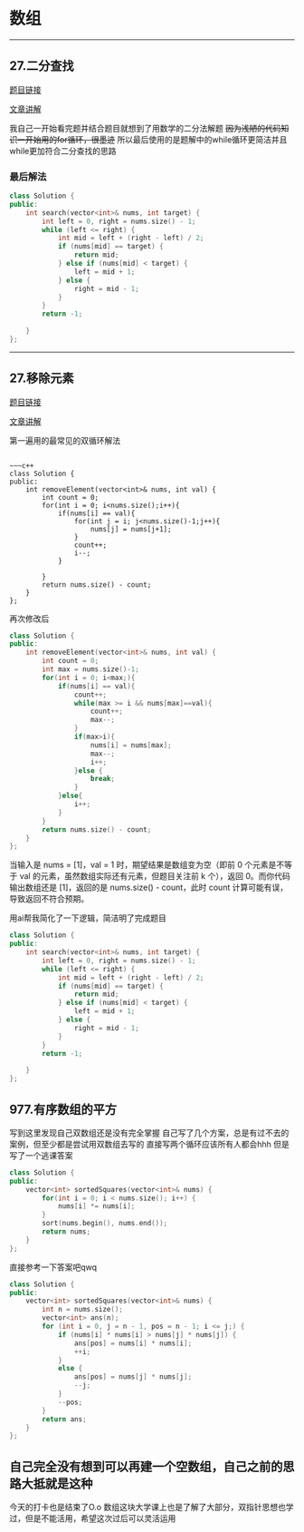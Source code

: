 # 数组

---
## 27.二分查找

[题目链接](https://leetcode.cn/problems/binary-search/)

[文章讲解](https://programmercarl.com/0704.%E4%BA%8C%E5%88%86%E6%9F%A5%E6%89%BE.html
)

我自己一开始看完题并结合题目就想到了用数学的二分法解题
~~因为浅陋的代码知识一开始用的for循环，很墨迹~~
所以最后使用的是题解中的while循环更简洁并且while更加符合二分查找的思路

### 最后解法
~~~c++
class Solution {
public:
    int search(vector<int>& nums, int target) {
        int left = 0, right = nums.size() - 1;
        while (left <= right) {
            int mid = left + (right - left) / 2;
            if (nums[mid] == target) {
                return mid;
            } else if (nums[mid] < target) {
                left = mid + 1;
            } else {
                right = mid - 1;
            }
        }
        return -1;
        
    }
};
~~~
---

## 27.移除元素

[题目链接](https://leetcode.cn/problems/binary-search/)

[文章讲解](https://programmercarl.com/0704.%E4%BA%8C%E5%88%86%E6%9F%A5%E6%89%BE.html)

第一遍用的最常见的双循环解法
~~~因为还不会什么双指针~~~

~~~c++
class Solution {
public:
    int removeElement(vector<int>& nums, int val) {
        int count = 0;
        for(int i = 0; i<nums.size();i++){
            if(nums[i] == val){
                for(int j = i; j<nums.size()-1;j++){
                    nums[j] = nums[j+1];
                }
                count++;
                i--;
            }

        }
        return nums.size() - count;
    }
};
~~~

再次修改后
~~~c++
class Solution {
public:
    int removeElement(vector<int>& nums, int val) {
        int count = 0;
        int max = nums.size()-1;
        for(int i = 0; i<max;){
            if(nums[i] == val){
                count++;
                while(max >= i && nums[max]==val){
                    count++;
                    max--;
                }
                if(max>i){
                    nums[i] = nums[max];
                    max--;
                    i++;
                }else {
                    break;
                }
            }else{
                i++;
            }
        }
        return nums.size() - count;
    }
};
~~~
当输入是 nums = [1]，val = 1 时，期望结果是数组变为空（即前 0 个元素是不等于 val 的元素，虽然数组实际还有元素，但题目关注前 k 个），返回 0。而你代码输出数组还是 [1]，返回的是 nums.size() - count，此时 count 计算可能有误，导致返回不符合预期。

用ai帮我简化了一下逻辑，简洁明了完成题目
~~~c++
class Solution {
public:
    int search(vector<int>& nums, int target) {
        int left = 0, right = nums.size() - 1;
        while (left <= right) {
            int mid = left + (right - left) / 2;
            if (nums[mid] == target) {
                return mid;
            } else if (nums[mid] < target) {
                left = mid + 1;
            } else {
                right = mid - 1;
            }
        }
        return -1;
        
    }
};
~~~

## 977.有序数组的平方

写到这里发现自己双数组还是没有完全掌握
自己写了几个方案，总是有过不去的案例，但至少都是尝试用双数组去写的
直接写两个循环应该所有人都会hhh
但是写了一个逃课答案
~~~c++
class Solution {
public:
    vector<int> sortedSquares(vector<int>& nums) {
        for(int i = 0; i < nums.size(); i++) {
            nums[i] *= nums[i];
        }
        sort(nums.begin(), nums.end());
        return nums;
    }
};
~~~
直接参考一下答案吧qwq
~~~C++
class Solution {
public:
    vector<int> sortedSquares(vector<int>& nums) {
        int n = nums.size();
        vector<int> ans(n);
        for (int i = 0, j = n - 1, pos = n - 1; i <= j;) {
            if (nums[i] * nums[i] > nums[j] * nums[j]) {
                ans[pos] = nums[i] * nums[i];
                ++i;
            }
            else {
                ans[pos] = nums[j] * nums[j];
                --j;
            }
            --pos;
        }
        return ans;
    }
};
~~~
自己完全没有想到可以再建一个空数组，自己之前的思路大抵就是这种
---
今天的打卡也是结束了O.o
数组这块大学课上也是了解了大部分，双指针思想也学过，但是不能活用，希望这次过后可以灵活运用